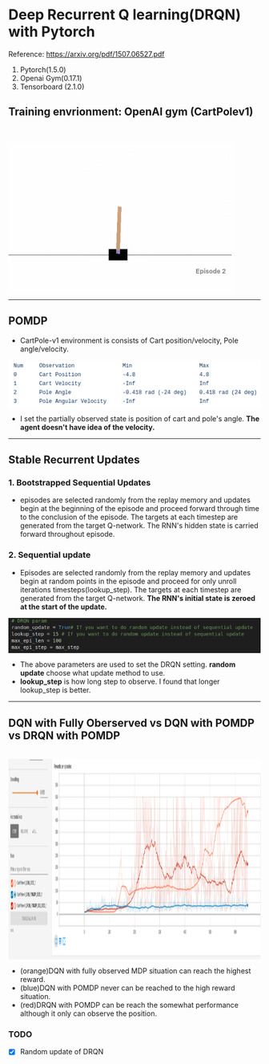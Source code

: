 # Deep Recurrent Q learning(DRQN) with Pytorch

Reference: https://arxiv.org/pdf/1507.06527.pdf

1. Pytorch(1.5.0)
2. Openai Gym(0.17.1)
3. Tensorboard (2.1.0)

## Training envrionment: OpenAI gym (CartPolev1)

&nbsp;
&nbsp;

<img src="./assets/cartpolev1.png" align="center"></img>

* * *
## POMDP

- CartPole-v1 environment is consists of Cart position/velocity, Pole angle/velocity.
&nbsp;

<img src="./assets/cartpolestate.png" align="center"></img>
- I set the partially observed state is position of cart and pole's angle. __The agent doesn't have idea of the velocity.__
* * *
## Stable Recurrent Updates
### 1. Bootstrapped Sequential Updates
- episodes are selected randomly from the replay memory and updates begin at the beginning of the episode and proceed forward through time to the conclusion of the episode. The targets at each timestep are generated from the target Q-network. The RNN's hidden state is carried forward throughout episode.
### 2. Sequential update
- Episodes are selected randomly from the replay memory and updates begin at random points in the episode and proceed for only unroll iterations timesteps(lookup_step). The targets at each timestep are generated from the target Q-network. __The RNN's initial state is zeroed at the start of the update.__

<img src="./assets/DRQN_param.png" align="center"></img>

- The above parameters are used to set the DRQN setting. __random update__ choose what update method to use.
- __lookup_step__ is how long step to observe. I found that longer lookup_step is better.
* * *
## DQN with Fully Oberserved vs DQN with POMDP vs DRQN with POMDP
&nbsp;
<img src="./assets/rewardlog.png" align="center" height="400px"></img>
- (orange)DQN with fully observed MDP situation can reach the highest reward.
- (blue)DQN with POMDP never can be reached to the high reward situation.
- (red)DRQN with POMDP can be reach the somewhat performance although it only can observe the position.


### TODO
- [x] Random update of DRQN
